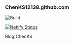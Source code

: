 ### ChenKS12138.github.com

![Build](https://github.com/ChenKS12138/ChenKS12138.github.io/workflows/Build/badge.svg)

[![Netlify Status](https://api.netlify.com/api/v1/badges/bc220694-a46b-4934-a3b5-41d120e74db8/deploy-status)](https://app.netlify.com/sites/chenks12138/deploys)

Blog|ChenKS
